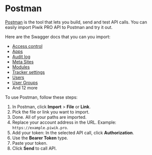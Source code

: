 Postman
=======

[Postman](https://www.getpostman.com/) is the tool that lets you build, send and test API calls. You can easily import Piwik PRO API to Postman and try it out.

Here are the Swagger docs that you can you import:

* <a href="_static/api/platform_access_control_authorized_api.json" target="_blank">Access control</a>
* <a href="_static/api/platform_apps_authorized_api.json" target="_blank">Apps</a>
* <a href="_static/api/platform_audit_log_authorized_api.json" target="_blank">Audit log</a>
* <a href="_static/api/platform_meta_sites_authorized_api.json" target="_blank">Meta Sites</a>
* <a href="_static/api/platform_modules_authorized_api.json" target="_blank">Modules</a>
* <a href="_static/api/platform_tracker_settings_authorized_api.json" target="_blank">Tracker settings</a>
* <a href="_static/api/platform_users_authorized_api.json" target="_blank">Users</a>
* <a href="_static/api/platform_user_groups_authorized_api.json" target="_blank">User Groups</a>
* And 12 more

To use Postman, follow these steps:

1. In Postman, click **Import** > **File** or **Link**.
2. Pick the file or link you want to import.
2. Done. All of your paths are imported.
3. Replace your account address in the URL. Example: ``https://example.piwik.pro``.
4. Add your token: In the selected API call, click **Authorization**.
5. Use the **Bearer Token** type.
6. Paste your token.
7. Click **Send** to call API.

